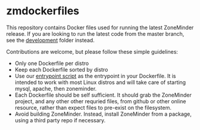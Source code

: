# zmdockerfiles
This repository contains Docker files used for running the latest ZoneMinder release.
If you are looking to run the latest code from the master branch, see the [development](https://github.com/ZoneMinder/zmdockerfiles/tree/master/development) folder instead.

Contributions are welcome, but please follow these simple guidelines:

- Only one Dockerfile per distro
- Keep each Dockerfile sorted by distro
- Use our [entrypoint script](https://github.com/ZoneMinder/zmdockerfiles/blob/master/utils/entrypoint.sh) as the entrypoint in your Dockerfile. It is intended to work with most Linux distros and will take care of starting mysql, apache, then zoneminder.
- Each Dockerfile should be self sufficient. It should grab the ZoneMinder project, and any other other requried files, from github or other online resource, rather than expect files to pre-exist on the filesystem.
- Avoid building ZoneMinder. Instead, install ZoneMinder from a package, using a third party repo if necessary.
